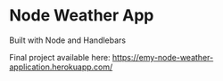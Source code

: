 # Node Weather App

Built with Node and Handlebars

Final project available here: https://emy-node-weather-application.herokuapp.com/
